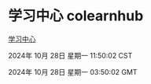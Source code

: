 # 学习中心 colearnhub
[学习中心](http://219.139.197.74:56308/colearnhub/)

2024年 10月 28日 星期一 11:50:02 CST

2024年 10月 28日 星期一 03:50:02 GMT
